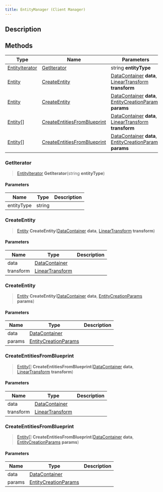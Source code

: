 ```yaml
---
title: EntityManager (Client Manager)
---
```

## Description

## Methods

| Type                                                  | Name                                                        | Parameters                                                                                                                                 |
| ----------------------------------------------------- | ----------------------------------------------------------- | ------------------------------------------------------------------------------------------------------------------------------------------ |
| [EntityIterator](/vext/ref/shared/class/entityiterator) | [GetIterator](#getiterator)                                 | string **entityType**                                                                                                                      |
| [Entity](/vext/ref/shared/class/entity)                 | [CreateEntity](#createentity)                               | [DataContainer](/vext/ref/shared/class/datacontainer) **data**, [LinearTransform](/vext/ref/shared/class/lineartransform) **transform**        |
| [Entity](/vext/ref/shared/class/entity)                 | [CreateEntity](#createentity)                               | [DataContainer](/vext/ref/shared/class/datacontainer) **data**, [EntityCreationParams](/vext/ref/shared/class/entitycreationparams) **params** |
| [Entity\[](/vext/ref/shared/class/entity[])\]           | [CreateEntitiesFromBlueprint](#createentitiesfromblueprint) | [DataContainer](/vext/ref/shared/class/datacontainer) **data**, [LinearTransform](/vext/ref/shared/class/lineartransform) **transform**        |
| [Entity\[](/vext/ref/shared/class/entity[])\]           | [CreateEntitiesFromBlueprint](#createentitiesfromblueprint) | [DataContainer](/vext/ref/shared/class/datacontainer) **data**, [EntityCreationParams](/vext/ref/shared/class/entitycreationparams) **params** |

### GetIterator

> [EntityIterator](/vext/ref/shared/class/entityiterator) **GetIterator**(string **entityType**)

#### Parameters

| Name       | Type   | Description |
| ---------- | ------ | ----------- |
| entityType | string |             |

### CreateEntity

> [Entity](/vext/ref/shared/class/entity) **CreateEntity**([DataContainer](/vext/ref/shared/class/datacontainer) **data**, [LinearTransform](/vext/ref/shared/class/lineartransform) **transform**)

#### Parameters

| Name      | Type                                                    | Description |
| --------- | ------------------------------------------------------- | ----------- |
| data      | [DataContainer](/vext/ref/shared/class/datacontainer)     |             |
| transform | [LinearTransform](/vext/ref/shared/class/lineartransform) |             |

### CreateEntity

> [Entity](/vext/ref/shared/class/entity) **CreateEntity**([DataContainer](/vext/ref/shared/class/datacontainer) **data**, [EntityCreationParams](/vext/ref/shared/class/entitycreationparams) **params**)

#### Parameters

| Name   | Type                                                              | Description |
| ------ | ----------------------------------------------------------------- | ----------- |
| data   | [DataContainer](/vext/ref/shared/class/datacontainer)               |             |
| params | [EntityCreationParams](/vext/ref/shared/class/entitycreationparams) |             |

### CreateEntitiesFromBlueprint

> [Entity\[](/vext/ref/shared/class/entity[])\] **CreateEntitiesFromBlueprint**([DataContainer](/vext/ref/shared/class/datacontainer) **data**, [LinearTransform](/vext/ref/shared/class/lineartransform) **transform**)

#### Parameters

| Name      | Type                                                    | Description |
| --------- | ------------------------------------------------------- | ----------- |
| data      | [DataContainer](/vext/ref/shared/class/datacontainer)     |             |
| transform | [LinearTransform](/vext/ref/shared/class/lineartransform) |             |

### CreateEntitiesFromBlueprint

> [Entity\[](/vext/ref/shared/class/entity[])\] **CreateEntitiesFromBlueprint**([DataContainer](/vext/ref/shared/class/datacontainer) **data**, [EntityCreationParams](/vext/ref/shared/class/entitycreationparams) **params**)

#### Parameters

| Name   | Type                                                              | Description |
| ------ | ----------------------------------------------------------------- | ----------- |
| data   | [DataContainer](/vext/ref/shared/class/datacontainer)               |             |
| params | [EntityCreationParams](/vext/ref/shared/class/entitycreationparams) |             |
